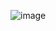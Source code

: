 ![image](https://github.com/Marymota/so_long/blob/main/prints/working%20for%20the%20most%20part.png)
